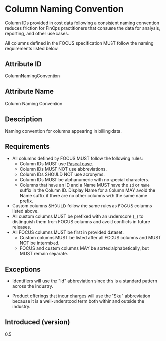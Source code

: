 # Column Naming Convention

Column IDs provided in cost data following a consistent naming convention reduces friction for FinOps practitioners that consume the data for analysis, reporting, and other use cases.

All columns defined in the FOCUS specification MUST follow the naming requirements listed below.

## Attribute ID

ColumnNamingConvention

## Attribute Name

Column Naming Convention

## Description

Naming convention for columns appearing in billing data.

## Requirements

* All columns defined by FOCUS MUST follow the following rules:
  * Column IDs MUST use [Pascal case](https://techterms.com/definition/pascalcase).
  * Column IDs MUST NOT use abbreviations.
  * Column IDs SHOULD NOT use acronyms.
  * Column IDs MUST be alphanumeric with no special characters.
  * Columns that have an ID and a Name MUST have the `Id` or `Name` suffix in the Column ID. Display Name for a Column MAY avoid the Name suffix if there are no other columns with the same name prefix.
* Custom columns SHOULD follow the same rules as FOCUS columns listed above.
* All custom columns MUST be prefixed with an underscore (`_`) to distinguish them from FOCUS columns and avoid conflicts in future releases.
* All FOCUS columns MUST be first in provided dataset.
  * Custom columns MUST be listed after all FOCUS columns and MUST NOT be intermixed.
  * FOCUS and custom columns MAY be sorted alphabetically, but MUST remain separate.

## Exceptions

- Identifiers will use the "Id" abbreviation since this is a standard pattern across the industry.
* Product offerings that incur charges will use the "Sku" abbreviation because it is a well-understood term both within and outside the industry.

## Introduced (version)

0.5

